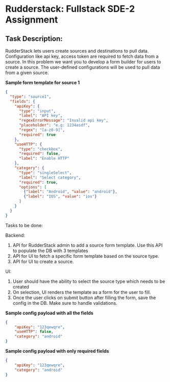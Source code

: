 # Rudderstack: Fullstack SDE-2 Assignment

## Task Description:
RudderStack lets users create sources and destinations to pull data. 
Configuration like api key, access token are required to fetch data 
from a source. In this problem we want you to develop a form builder 
for users to create a source. The user-defined configurations will 
be used to pull data from a given source.

**Sample form template for source 1**
```json
{
  "type": "source1",
  "fields": {
    "apiKey": {
      "type": "input",
      "label": "API key",
      "regexErrorMessage": "Invalid api key",
      "placeholder": "e.g: 1234asdf",
      "regex": "[a-z0-9]",
      "required": true
    },
    "useHTTP": {
      "type": "checkbox",
      "required": false,
      "label": "Enable HTTP"
    },
    "category": {
      "type": "singleSelect",
      "label": "Select category",
      "required": true,
      "options": [
        {"label": "Android", "value": "android"},
        {"label": "IOS", "value": "ios"}
      ]
    }
  }
}
```

Tasks to be done:

Backend:

1. API for RudderStack admin to add a source form template. Use this API to populate the DB with 3 templates
2. API for UI to fetch a specific form template based on the source type.
3. API for UI to create a source.

UI:

1. User should have the ability to select the source type which needs to be created
2. On selection, UI renders the template as a form for the user to fill.
3. Once the user clicks on submit button after filling the form, save the config in the DB. Make sure to handle validations.
    
**Sample config payload with all the fields**
```json
{
    "apiKey": "123qewqre",
    "useHTTP": false,
    "category": "android"
}
```

**Sample config payload with only required fields**
```json
{
	"apiKey": "123qewqre",
	"category": "android"
}
```

